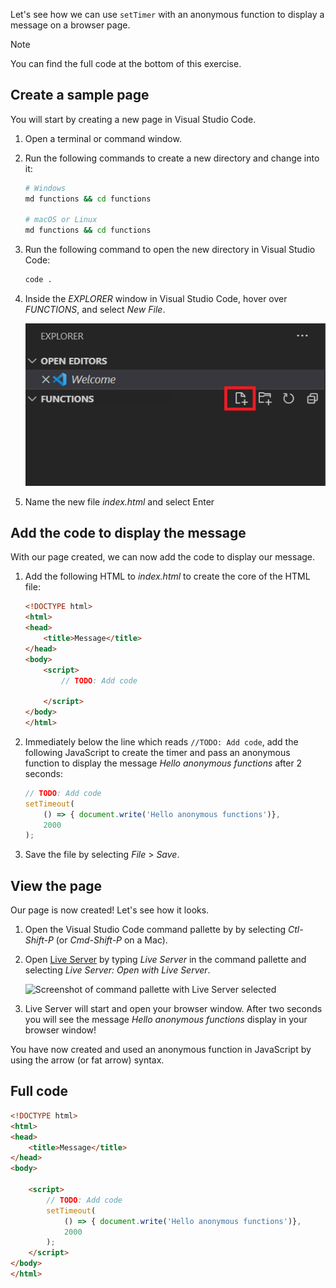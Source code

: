 Let's see how we can use `setTimer` with an anonymous function to display a message on a browser page.

> [!NOTE]
> You can find the full code at the bottom of this exercise.

## Create a sample page

You will start by creating a new page in Visual Studio Code.

1. Open a terminal or command window.
1. Run the following commands to create a new directory and change into it:

    ```bash
    # Windows
    md functions && cd functions

    # macOS or Linux
    md functions && cd functions
    ```

1. Run the following command to open the new directory in Visual Studio Code:

    ```bash
    code .
    ```

1. Inside the *EXPLORER* window in Visual Studio Code, hover over *FUNCTIONS*, and select *New File*.

    ![Screenshot of explorer window with new file outlined](./media/anonymous-functions-create-file.png)

1. Name the new file *index.html* and select Enter

## Add the code to display the message

With our page created, we can now add the code to display our message.

1. Add the following HTML to *index.html* to create the core of the HTML file:

    ```html
    <!DOCTYPE html>
    <html>
    <head>
        <title>Message</title>
    </head>
    <body>
        <script>
            // TODO: Add code

        </script>
    </body>
    </html>
    ```

1. Immediately below the line which reads `//TODO: Add code`, add the following JavaScript to create the timer and pass an anonymous function to display the message *Hello anonymous functions* after 2 seconds:

    ```javascript
    // TODO: Add code
    setTimeout(
        () => { document.write('Hello anonymous functions')},
        2000
    );
    ```

1. Save the file by selecting *File* > *Save*.

## View the page

Our page is now created! Let's see how it looks.

1. Open the Visual Studio Code command pallette by by selecting *Ctl-Shift-P* (or *Cmd-Shift-P* on a Mac).
1. Open [Live Server](https://marketplace.visualstudio.com/items?itemName=ritwickdey.LiveServer) by typing *Live Server* in the command pallette and selecting *Live Server: Open with Live Server*.

    ![Screenshot of command pallette with Live Server selected](./media/live-server-launch.png)

1. Live Server will start and open your browser window. After two seconds you will see the message *Hello anonymous functions* display in your browser window!

You have now created and used an anonymous function in JavaScript by using the arrow (or fat arrow) syntax.

## Full code

```html
<!DOCTYPE html>
<html>
<head>
    <title>Message</title>
</head>
<body>
    
    <script>
        // TODO: Add code
        setTimeout(
            () => { document.write('Hello anonymous functions')},
            2000
        );
    </script>
</body>
</html>
```
